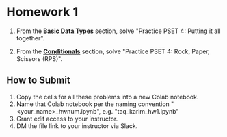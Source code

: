 <!---
{"next":"Homework/hwk2.md","title":"Homework 1"}
-->

# Homework 1

1. From the **[Basic Data Types](../Topics/nb/basic_data_types.ipynb)** section, solve "Practice PSET 4: Putting it all together".

2. From the **[Conditionals](../Topics/nb/conditionals.ipynb)** section, solve "Practice PSET 4: Rock, Paper, Scissors (RPS)".

## How to Submit

1. Copy the cells for all these problems into a new Colab notebook.
2. Name that Colab notebook per the naming convention "<your_name>_hwnum.ipynb", e.g. "taq_karim_hw1.ipynb"
3. Grant edit access to your instructor.
4. DM the file link to your instructor via Slack.